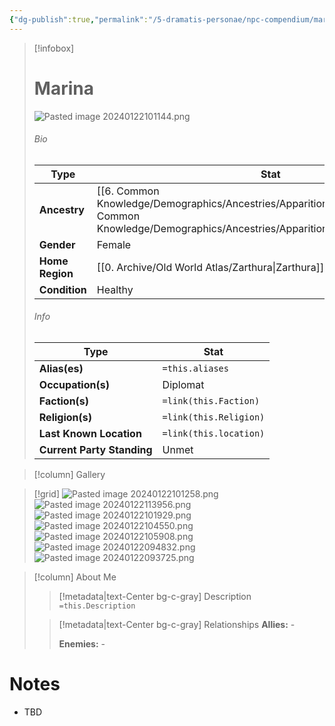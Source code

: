 ```yaml
---
{"dg-publish":true,"permalink":"/5-dramatis-personae/npc-compendium/marina/"}
---
```



> [!infobox]
> # Marina
> ![Pasted image 20240122101144.png](/img/user/x.%20Assets/Attachments/Pasted%20image%2020240122101144.png)
> ###### Bio
> Type |  Stat |
> ---|---|
> **Ancestry** | [[6. Common Knowledge/Demographics/Ancestries/Apparition/Fey/Fey\|Fey]] [[6. Common Knowledge/Demographics/Ancestries/Apparition/Fey/Wyldling\|Wyldling]] |
> **Gender** | Female |
> **Home Region** | [[0. Archive/Old World Atlas/Zarthura\|Zarthura]] |
> **Condition** | Healthy |
> ###### Info
> Type |  Stat |
> ---|---|
> **Alias(es)** | `=this.aliases` |
> **Occupation(s)** | Diplomat |
> **Faction(s)** | `=link(this.Faction)` |
> **Religion(s)** | `=link(this.Religion)` |
> **Last Known Location** | `=link(this.location)` |
> **Current Party Standing** | Unmet |

> [!column] Gallery 

>[!grid]
>![Pasted image 20240122101258.png](/img/user/x.%20Assets/Attachments/Pasted%20image%2020240122101258.png)
>![Pasted image 20240122113956.png](/img/user/x.%20Assets/Attachments/Pasted%20image%2020240122113956.png)
>![Pasted image 20240122101929.png](/img/user/x.%20Assets/Attachments/Pasted%20image%2020240122101929.png)
>![Pasted image 20240122104550.png](/img/user/x.%20Assets/Attachments/Pasted%20image%2020240122104550.png)
>![Pasted image 20240122105908.png](/img/user/x.%20Assets/Attachments/Pasted%20image%2020240122105908.png)
>![Pasted image 20240122094832.png](/img/user/x.%20Assets/Attachments/Pasted%20image%2020240122094832.png)
>![Pasted image 20240122093725.png](/img/user/x.%20Assets/Attachments/Pasted%20image%2020240122093725.png)

> [!column] About Me
>> [!metadata|text-Center bg-c-gray] Description
>> `=this.Description`
>
>> [!metadata|text-Center bg-c-gray] Relationships
>> **Allies:** -
>>
>> **Enemies:** -

# Notes

- TBD

